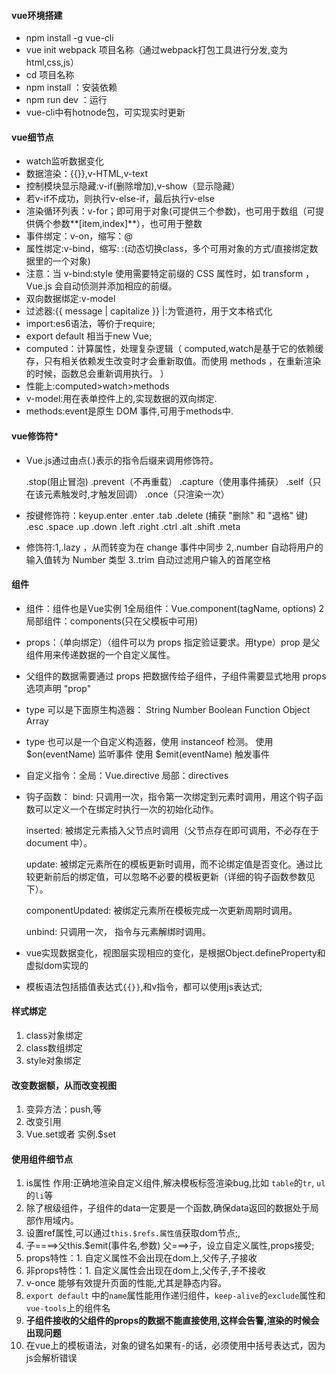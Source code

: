 #### vue环境搭建
* npm install  -g vue-cli
* vue init webpack 项目名称（通过webpack打包工具进行分发,变为html,css,js）
* cd 项目名称
* npm install ：安装依赖
* npm run dev ：运行
* vue-cli中有hotnode包，可实现实时更新

#### vue细节点

* watch监听数据变化
* 数据渲染：{{}},v-HTML,v-text
* 控制模块显示隐藏:v-if(删除增加),v-show（显示隐藏）
* 若v-if不成功，则执行v-else-if，最后执行v-else
* 渲染循环列表：v-for；即可用于对象(可提供三个参数)，也可用于数组（可提供俩个参数**[item,index]**），也可用于整数
* 事件绑定：v-on，缩写：@
* 属性绑定:v-bind，缩写: :(动态切换class，多个可用对象的方式/直接绑定数据里的一个对象)
* 注意：当 v-bind:style 使用需要特定前缀的 CSS 属性时，如 transform ，Vue.js 会自动侦测并添加相应的前缀。
* 双向数据绑定:v-model
* 过滤器:{{ message | capitalize }} |:为管道符，用于文本格式化
* import:es6语法，等价于require;
* export default 相当于new Vue;
* computed：计算属性，处理复杂逻辑（ computed,watch是基于它的依赖缓存，只有相关依赖发生改变时才会重新取值。而使用 methods ，在重新渲染的时候，函数总会重新调用执行。 ）
* 性能上:computed>watch>methods
* v-model:用在表单控件上的,实现数据的双向绑定.
* methods:event是原生 DOM 事件,可用于methods中.

#### vue修饰符*  

* Vue.js通过由点(.)表示的指令后缀来调用修饰符。

    .stop(阻止冒泡)
    .prevent（不再重载）
    .capture（使用事件捕获）
    .self（只在该元素触发时,才触发回调）
    .once（只渲染一次）
* 按键修饰符：keyup.enter
    .enter
    .tab
    .delete (捕获 "删除" 和 "退格" 键)
    .esc
    .space
    .up
    .down
    .left
    .right
    .ctrl
    .alt
    .shift
    .meta
* 修饰符:1,.lazy ，从而转变为在 change 事件中同步
      2,.number 自动将用户的输入值转为 Number 类型
      3..trim 自动过滤用户输入的首尾空格

#### 组件

* 组件：组件也是Vue实例
    1全局组件：Vue.component(tagName, options)
    2局部组件：components(只在父模板中可用)
* props：（单向绑定）（组件可以为 props 指定验证要求。用type）prop 是父组件用来传递数据的一个自定义属性。
* 父组件的数据需要通过 props 把数据传给子组件，子组件需要显式地用 props 选项声明 "prop"
* type 可以是下面原生构造器：
    String
    Number
    Boolean
    Function
    Object
    Array
* type 也可以是一个自定义构造器，使用 instanceof 检测。
    使用 $on(eventName) 监听事件
    使用 $emit(eventName) 触发事件
* 自定义指令：全局：Vue.directive 局部：directives 

* 钩子函数：
    bind: 只调用一次，指令第一次绑定到元素时调用，用这个钩子函数可以定义一个在绑定时执行一次的初始化动作。

    inserted: 被绑定元素插入父节点时调用（父节点存在即可调用，不必存在于 document 中）。

    update: 被绑定元素所在的模板更新时调用，而不论绑定值是否变化。通过比较更新前后的绑定值，可以忽略不必要的模板更新（详细的钩子函数参数见下）。

    componentUpdated: 被绑定元素所在模板完成一次更新周期时调用。

    unbind: 只调用一次， 指令与元素解绑时调用。
* vue实现数据变化，视图层实现相应的变化，是根据Object.defineProperty和虚拟dom实现的
* 模板语法包括插值表达式`{{}}`,和v指令，都可以使用js表达式;
 #### 样式绑定
 1. class对象绑定
 2. class数组绑定
 3. style对象绑定

 #### 改变数据额，从而改变视图
 1. 变异方法：push,等
 2. 改变引用
 3. Vue.set或者 实例.$set

 #### 使用组件细节点
1. is属性 作用:正确地渲染自定义组件,解决模板标签渲染bug,比如 `table`的`tr`, `ul`的`li`等
2. 除了根级组件，子组件的data一定要是一个函数,确保data返回的数据处于局部作用域内。
3. 设置ref属性,可以通过`this.$refs.属性值`获取dom节点;,
5. 子====>父this.$emit(事件名,参数) 父===>子，设立自定义属性,props接受;
6. props特性：1. 自定义属性不会出现在dom上,父传子,子接收
7. 非props特性：1. 自定义属性会出现在dom上,父传子,子不接收
8. v-once 能够有效提升页面的性能,尤其是静态内容。
9. `export default` 中的`name`属性能用作递归组件，`keep-alive`的`exclude`属性和`vue-tools`上的组件名
10. **子组件接收的父组件的props的数据不能直接使用,这样会告警,渲染的时候会出现问题**
11. 在vue上的模板语法，对象的键名如果有-的话，必须使用中括号表达式，因为js会解析错误





